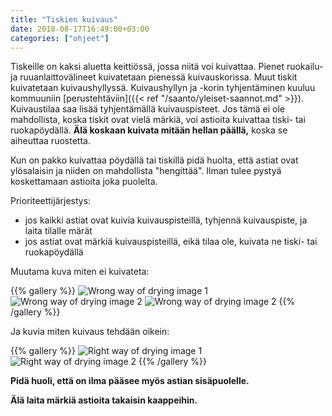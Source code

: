 ```yaml
---
title: "Tiskien kuivaus"
date: 2018-08-17T16:49:00+03:00
categories: ["ohjeet"]
---
```

Tiskeille on kaksi aluetta keittiössä, jossa niitä voi kuivattaa. Pienet ruokailu- ja ruuanlaittovälineet kuivatetaan pienessä kuivauskorissa. Muut tiskit kuivatetaan kuivaushyllyssä. Kuivaushyllyn ja -korin tyhjentäminen kuuluu kommuuniin [perustehtäviin]({{< ref "/saanto/yleiset-saannot.md" >}}). Kuivaustilaa saa lisää tyhjentämällä kuivauspisteet. Jos tämä ei ole mahdollista, koska tiskit ovat vielä märkiä, voi astioita kuivattaa tiski- tai ruokapöydällä. **Älä koskaan kuivata mitään hellan päällä,** koska se aiheuttaa ruostetta.

Kun on pakko kuivattaa pöydällä tai tiskillä pidä huolta, että astiat ovat ylösalaisin ja niiden on mahdollista "hengittää". Ilman tulee pystyä koskettamaan astioita joka puolelta.

Prioriteettijärjestys:

  - jos kaikki astiat ovat kuivia kuivauspisteillä, tyhjennä kuivauspiste, ja laita tilalle märät
  - jos astiat ovat märkiä kuivauspisteillä, eikä tilaa ole, kuivata ne tiski- tai ruokapöydällä

Muutama kuva miten ei kuivateta:

{{% gallery %}} ![Wrong way of drying image 1](/img/drying-wrong-1.jpg) ![Wrong way of drying image 2](/img/drying-wrong-2.jpg) ![Wrong way of drying image 2](/img/drying-wrong-3.jpg) {{% /gallery %}}

Ja kuvia miten kuivaus tehdään oikein:

{{% gallery %}} ![Right way of drying image 1](/img/drying-right-1.jpg) ![Right way of drying image 2](/img/drying-right-2.jpg) {{% /gallery %}}

**Pidä huoli, että on ilma pääsee myös astian sisäpuolelle.**

**Älä laita märkiä astioita takaisin kaappeihin.**
